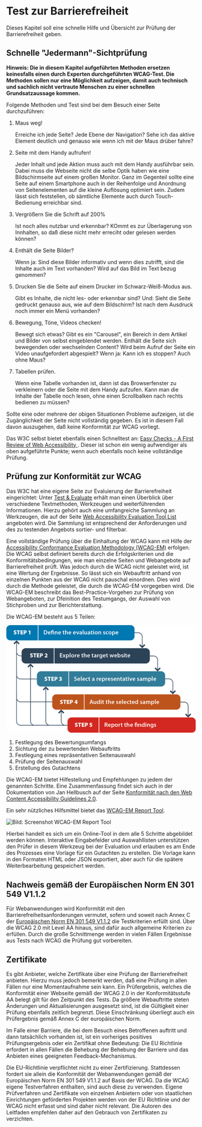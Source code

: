 # Test zur Barrierefreiheit


Dieses Kapitel soll eine schnelle Hilfe und Übersicht zur Prüfung der Barrierefreiheit geben.


## Schnelle "Jedermann"-Sichtprüfung

**Hinweis: Die in diesem Kapitel aufgeführten Methoden ersetzen keinesfalls einen durch Experten durchgeführten WCAG-Test. Die Methoden sollen nur eine Möglichkeit aufzeigen, damit auch technisch und sachlich nicht vertraute Menschen zu einer schnellen Grundsatzaussage kommen.**


Folgende Methoden und Test sind bei dem Besuch einer Seite durchzuführen: 


1. Maus weg!

    Erreiche ich jede Seite? Jede Ebene der Navigation? Sehe ich das aktive Element deutlich und genauso wie wenn ich mit der Maus drüber fahre?

2. Seite mit dem Handy aufrufen!

    Jeder Inhalt und jede Aktion muss auch mit dem Handy ausführbar sein. Dabei muss die Webseite nicht die selbe Optik haben wie eine Bildschirmseite auf einem großen Monitor. Ganz im Gegenteil sollte eine Seite auf einem Smartphone auch in der Reihenfolge und Anordnung von Seitenelementen auf die kleine Auflösung optimiert sein. Zudem lässt sich feststellen, ob sämtliche Elemente auch durch Touch-Bedienung erreichbar sind.
    
3. Vergrößern Sie die Schrift auf 200%

     Ist noch alles nutzbar und erkennbar? KOmmt es zur Überlagerung von Innhalten, so daß diese nicht mehr erreciht oder gelesen werden können?
     
4.  Enthält die Seite Bilder?

    Wenn ja: Sind diese Bilder informativ und wenn dies zutrifft, sind die Inhalte auch im Text vorhanden? Wird auf das Bild im Text bezug genommen?

5. Drucken Sie die Seite auf einem Drucker im Schwarz-Weiß-Modus aus.

    Gibt es Inhalte, die nicht les- oder erkennbar sind?
    Und: Sieht die Seite gedruckt genauso aus, wie auf dem Bildschirm? Ist nach dem Ausdruck noch immer ein Menü vorhanden?
 
6.  Bewegung, Töne, Videos checken!   
    
    Bewegt sich etwas? Gibt es ein "Carousel", ein Bereich in dem Artikel und Bilder von selbst eingeblendet werden. Enthält die Seite sich bewegenden oder wechselnden Content?  Wird beim Aufruf der Seite ein Video unaufgefordert abgespielt?
    Wenn ja: Kann ich es stoppen? Auch ohne Maus?
    
7. Tabellen prüfen.

    Wenn eine Tabelle vorhanden ist, dann ist das Browserfenster zu verkleinern oder die Seite mit dem Handy aufzufen. Kann man die Inhalte der Tabelle noch lesen, ohne einen Scrollbalken nach rechts bedienen zu müssen?
    
    

Sollte eine oder mehrere der obigen Situationen Probleme aufzeigen, ist die Zugänglichkeit der Seite nicht vollständig gegeben. Es ist in diesem Fall davon auszugehen, daß keine Konformität zur WCAG vorliegt.

Das W3C selbst bietet ebenfalls einen Schnelltest an: [Easy Checks - A First Review of Web Accessibility
](https://www.w3.org/WAI/test-evaluate/preliminary/).
Dieser ist schon ein wenig aufwendiger als oben aufgeführte Punkte; wenn auch ebenfalls noch keine vollständige Prüfung. 




## Prüfung zur Konformität zur WCAG  

Das W3C hat eine eigene Seite zur Evaluierung der Barrierefreiheit eingerichtet: Unter [Test &amp; Evaluate](https://www.w3.org/WAI/test-evaluate/) erhält man einen Überblick über verschiedene Textmethoden, Werkzeugen und weiterführenden Informationen. 
Hierzu gehört auch eine umfangreiche Sammlung an Werkzeugen, die auf der Seite  [Web Accessibility Evaluation Tool List](https://www.w3.org/WAI/ER/tools/) angeboten wird. Die Sammlung ist entsprechend der Anforderungen und des zu testenden Angebots sortier- und filterbar.   


Eine vollständige Prüfung über die Einhaltung der WCAG kann mit Hilfe der [Accessibility Conformance Evaluation Methodology (WCAG-EM)](https://www.w3.org/TR/WCAG-EM/) erfolgen. 
Die WCAG selbst definiert bereits durch die Erfolgskriterien und die Konformitätsbedingungen, wie man einzelne Seiten und Webangebote auf Barrierefreiheit prüft. Was jedoch durch die WCAG nicht geleistet wird, ist eine Wertung der Ergebnisse. So lässt sich ein Webauftritt anhand von einzelnen Punkten aus der WCAG nicht pauschal einordnen. 
Dies wird durch die Methode geleistet, die durch die WCAG-EM vorgegeben wird. Die WCAG-EM beschreibt das Best-Practice-Vorgehen zur Prüfung von Webangeboten, zur Dfeinition des Testumgangs, der Auswahl von Stichproben und zur Berichterstattung.   

Die WCAG-EM besteht aus 5 Teilen:

![Bild: Schemagrafik zur Auswahl des Umfangs einer Evaluation](07-tests/wcag-em-process.png)

1. Festlegung des Bewertungsumfangs
2. Sichtung der zu bewertenden Webauftritts
3. Festlegung eines repräsentativen Seitenauswahl
4. Prüfung der Seitenauswahl
5. Erstellung des Gutachtens

Die WCAG-EM bietet Hilfestellung und Empfehlungen zu jedem der genannten Schritte.
Eine Zusammenfassung findet sich auch in der Dokumentation von Jan Hellbusch auf der Seite [Konformität nach den Web Content Accessibility Guidelines 2.0](https://www.barrierefreies-webdesign.de/wcag2/konformitaet/konformitaetsbewertung.html). 

Ein sehr nützliches Hilfsmittel bietet das [WCAG-EM Report Tool](https://www.w3.org/WAI/eval/report-tool/). 

![Bild: Screenshot WCAG-EM Report Tool](07-tests/wcag-em-tool.png)

Hierbei handelt es sich um ein Online-Tool in dem alle 5 Schritte abgebildet werden können. Interaktive Eingabefelder und Auswahllisten unterstützen den Prüfer in diesem Werkzeug bei der Evaluation und erlauben es am Ende des Prozesses eine Vorlage für ein Gutachten zu erstellen. Die Vorlage kann in den Formaten HTML oder JSON exportiert, aber auch für die spätere Weiterbearbeitung gespeichert werden.

## Nachweis gemäß der Europäischen Norm EN 301 549 V1.1.2

Für Webanwendungen wird Konformität mit den Barrierefreiheitsanforderungen vermutet, sofern und soweit nach Annex C der [Europäischen Norm EN 301 549 V1.1.2](https://www.etsi.org/deliver/etsi_en/301500_301599/301549/01.01.02_60/en_301549v010102p.pdf) die Testkriterien erfüllt sind. Über die WCAG 2.0 mit Level AA hinaus, sind dafür auch allgemeine Kriterien zu erfüllen.
Durch die große Schnittmenge werden in vielen Fällen Ergebnisse aus Tests nach WCAG die Prüfung gut vorbereiten.

## Zertifikate

Es gibt Anbieter, welche Zertifikate über eine Prüfung der Barrierefreiheit anbieten. Hierzu muss jedoch bemerkt werden, daß eine Prüfung in allen Fällen nur eine Momentaufnahme sein kann. Ein Prüfergebnis, welches die Konformität einer Webseite gemäß der WCAG 2.0 in der Konformitätsstufe AA belegt gilt für den Zeitpunkt des Tests. Da größere Webauftritte steten Änderungen und Aktualisierungen ausgesetzt sind, ist die Gültigkeit einer Prüfung ebenfalls zeitlich begrenzt. Diese Einschränkung überliegt auch ein Prüfergebnis gemäß Annex C der europäischen Norm.

Im Falle einer Barriere, die bei dem Besuch eines Betroffenen auftritt und dann tatsächlich vorhanden ist, ist ein vorheriges positives Prüfungsergebnis oder ein Zertifikat ohne Bedeutung: Die EU Richtlinie erfordert in allen Fällen die Behebung der Behebung der Barriere und das Anbieten eines geeigneten Feedback-Mechanismus.

Die EU-Richtlinie verpflichtet nicht zu einer Zertifizierung. Stattdessen fordert sie allein die Konformität der Webanwendungen gemäß der Europäischen Norm EN 301 549 V1.1.2 auf Basis der WCAG. Da die WCAG eigene Testverfahren enthalten, sind auch diese zu verwenden. 
Eigene Prüfverfahren und Zertifikate von einzelnen Anbietern oder von staatlichen Einrichtungen geförderten Projekten werden von der EU Richtlinie und der WCAG nicht erfasst und sind daher nicht relevant.
Die Autoren des Leitfaden empfehlen daher auf den Gebrauch von Zertifikaten zu verzichten.







